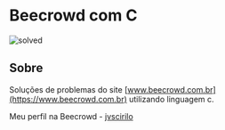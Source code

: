 # Beecrowd com C

![solved](https://img.shields.io/github/directory-file-count/joao-victor-da-silva-cirilo/beecrowd-solucoes-em-c/iniciante?color=dark-green&label=resolvidos&style=flat-square)

## Sobre

Soluções de problemas do site [www.beecrowd.com.br](https://www.beecrowd.com.br) utilizando linguagem c.

Meu perfil na Beecrowd - [jvscirilo](https://www.beecrowd.com.br/judge/pt/profile/540517)
